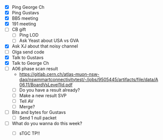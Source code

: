 - [x] Ping George Ch
- [x] Ping Gustavs
- [x] BB5 meeting
- [x] 191 meeting
- [ ] CB gift
  - [ ] Ping LOD
  - [ ] Ask Yeast about USA vs GVA
- [x] Ask XJ about that noisy channel
- [ ] Olga send code
- [x] Talk to Gustavs
- [x] Talk to George Ch
- [ ] A06 phase scan result
  - https://gitlab.cern.ch/atlas-muon-nsw-daq/nswmmartconnectivitytest/-/jobs/9505445/artifacts/file/data/A06.11/BoardVsLevel1Id.pdf
  - [ ] Do you have a result already?
  - [ ] Make a new result SVP
  - [ ] Tell AV
  - [ ] Merge?
- [ ] Bits and bytes for Gustavs
  - [ ] Send 1 null packet
- [ ] What do you wanna do this week?
  - [ ] sTGC TP!!
  
